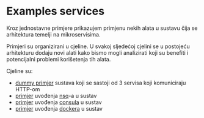 # Examples services

Kroz jednostavne primjere prikazujem primjenu nekih alata u sustavu čija se arhitektura temelji na mikroservisima. 

Primjeri su organizirani u cjeline. U svakoj sljedećoj cjelini se u postojeću arhitekturu dodaju novi alati kako bismo mogli analizirati koji su benefiti i potencijalni problemi korišetenja tih alata.

Cjeline su:

- [dummy primjer](./01-http) sustava koji se sastoji od 3 servisa koji komuniciraju HTTP-om
- [primjer](./02-nsq) uvođenja [nsq](http://nsq.io/)-a u sustav
- [primjer](./03-consul) uvođenja [consula](https://www.consul.io/) u sustav
- [primjer](./04-docker) uvođenja [dockera](https://www.docker.com/) u sustav
 